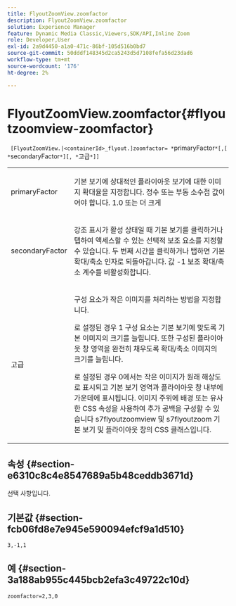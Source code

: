 ```yaml
---
title: FlyoutZoomView.zoomfactor
description: FlyoutZoomView.zoomfactor
solution: Experience Manager
feature: Dynamic Media Classic,Viewers,SDK/API,Inline Zoom
role: Developer,User
exl-id: 2a9d4450-a1a0-471c-86bf-105d516b0bd7
source-git-commit: 50dddf148345d2ca5243d5d7108fefa56d23dad6
workflow-type: tm+mt
source-wordcount: '176'
ht-degree: 2%

---
```


# FlyoutZoomView.zoomfactor{#flyoutzoomview-zoomfactor}

` [FlyoutZoomView.|<containerId>_flyout.]zoomfactor= *`primaryFactor`*[,[ *`secondaryFactor`*][, *`고급`*]]`

<table id="table_9B98C97485DD4DEB8A6ECBCE8DF6B886"> 
 <tbody> 
  <tr> 
   <td colname="col1"> <p> <span class="codeph"> <span class="varname"> primaryFactor</span> </span> </p> </td> 
   <td colname="col2"> <p> 기본 보기에 상대적인 플라이아웃 보기에 대한 이미지 확대율을 지정합니다. 정수 또는 부동 소수점 값이어야 합니다. <span class="codeph"> 1.0</span> 또는 더 크게 </p> </td> 
  </tr> 
  <tr> 
   <td colname="col1"> <p> <span class="codeph"> <span class="varname"> secondaryFactor</span> </span> </p> </td> 
   <td colname="col2"> <p> 강조 표시가 활성 상태일 때 기본 보기를 클릭하거나 탭하여 액세스할 수 있는 선택적 보조 요소를 지정할 수 있습니다. 두 번째 시간을 클릭하거나 탭하면 기본 확대/축소 인자로 되돌아갑니다. 값 <span class="codeph"> -1</span> 보조 확대/축소 계수를 비활성화합니다. </p> </td> 
  </tr> 
  <tr> 
   <td colname="col1"> <p><span class="codeph"><span class="varname"> 고급</span></span> </p> </td> 
   <td colname="col2"> <p>구성 요소가 작은 이미지를 처리하는 방법을 지정합니다. </p> <p>로 설정된 경우 <span class="codeph"> 1</span> 구성 요소는 기본 보기에 맞도록 기본 이미지의 크기를 늘립니다. 또한 구성된 플라이아웃 창 영역을 완전히 채우도록 확대/축소 이미지의 크기를 늘립니다. </p> <p>로 설정된 경우 <span class="codeph"> 0</span>에서는 작은 이미지가 원래 해상도로 표시되고 기본 보기 영역과 플라이아웃 창 내부에 가운데에 표시됩니다. 이미지 주위에 배경 또는 유사한 CSS 속성을 사용하여 추가 공백을 구성할 수 있습니다 <span class="codeph"> s7flyoutzoomview</span> 및 <span class="codeph"> s7flyoutzoom</span> 기본 보기 및 플라이아웃 창의 CSS 클래스입니다. </p> </td> 
  </tr> 
 </tbody> 
</table>

## 속성 {#section-e6310c8c4e8547689a5b48ceddb3671d}

선택 사항입니다.

## 기본값 {#section-fcb06fd8e7e945e590094efcf9a1d510}

`3,-1,1`

## 예 {#section-3a188ab955c445bcb2efa3c49722c10d}

`zoomfactor=2,3,0`
